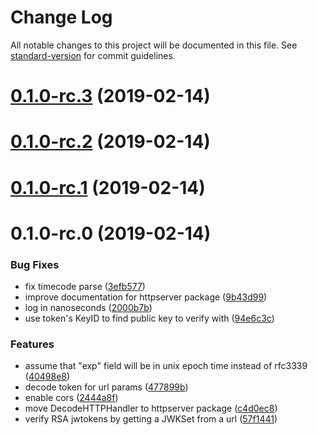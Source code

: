 # Change Log

All notable changes to this project will be documented in this file. See [standard-version](https://github.com/conventional-changelog/standard-version) for commit guidelines.

<a name="0.1.0-rc.3"></a>
# [0.1.0-rc.3](https://github.com/tomwganem/ambassador-auth-jwt/compare/v0.1.0-rc.2...v0.1.0-rc.3) (2019-02-14)



<a name="0.1.0-rc.2"></a>
# [0.1.0-rc.2](https://github.com/tomwganem/ambassador-auth-jwt/compare/v0.1.0-rc.1...v0.1.0-rc.2) (2019-02-14)



<a name="0.1.0-rc.1"></a>
# [0.1.0-rc.1](https://github.com/tomwganem/ambassador-auth-jwt/compare/v0.1.0-rc.0...v0.1.0-rc.1) (2019-02-14)



<a name="0.1.0-rc.0"></a>
# 0.1.0-rc.0 (2019-02-14)


### Bug Fixes

* fix timecode parse ([3efb577](https://github.com/tomwganem/ambassador-auth-jwt/commit/3efb577))
* improve documentation for httpserver package ([9b43d99](https://github.com/tomwganem/ambassador-auth-jwt/commit/9b43d99))
* log in nanoseconds ([2000b7b](https://github.com/tomwganem/ambassador-auth-jwt/commit/2000b7b))
* use token's KeyID to find public key to verify with ([94e6c3c](https://github.com/tomwganem/ambassador-auth-jwt/commit/94e6c3c))


### Features

* assume that "exp" field will be in unix epoch time instead of rfc3339 ([40498e8](https://github.com/tomwganem/ambassador-auth-jwt/commit/40498e8))
* decode token for url params ([477899b](https://github.com/tomwganem/ambassador-auth-jwt/commit/477899b))
* enable cors ([2444a8f](https://github.com/tomwganem/ambassador-auth-jwt/commit/2444a8f))
* move DecodeHTTPHandler to httpserver package ([c4d0ec8](https://github.com/tomwganem/ambassador-auth-jwt/commit/c4d0ec8))
* verify RSA jwtokens by getting a JWKSet from a url ([57f1441](https://github.com/tomwganem/ambassador-auth-jwt/commit/57f1441))
